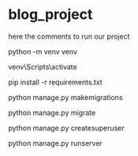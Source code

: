 # blog_project
here the comments to run our project

python -m venv venv

venv\Scripts\activate

pip install -r requirements.txt

python manage.py makemigrations

python manage.py migrate

python manage.py createsuperuser

python manage.py runserver

